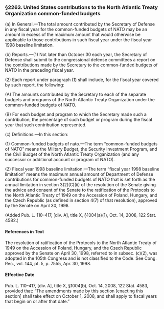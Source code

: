 ### §2263. United States contributions to the North Atlantic Treaty Organization common-funded budgets ###

(a) In General.—The total amount contributed by the Secretary of Defense in any fiscal year for the common-funded budgets of NATO may be an amount in excess of the maximum amount that would otherwise be applicable to those contributions in such fiscal year under the fiscal year 1998 baseline limitation.

(b) Reports.—(1) Not later than October 30 each year, the Secretary of Defense shall submit to the congressional defense committees a report on the contributions made by the Secretary to the common-funded budgets of NATO in the preceding fiscal year.

(2) Each report under paragraph (1) shall include, for the fiscal year covered by such report, the following:

(A) The amounts contributed by the Secretary to each of the separate budgets and programs of the North Atlantic Treaty Organization under the common-funded budgets of NATO.

(B) For each budget and program to which the Secretary made such a contribution, the percentage of such budget or program during the fiscal year that such contribution represented.

(c) Definitions.—In this section:

(1) Common-funded budgets of nato.—The term “common-funded budgets of NATO” means the Military Budget, the Security Investment Program, and the Civil Budget of the North Atlantic Treaty Organization (and any successor or additional account or program of NATO).

(2) Fiscal year 1998 baseline limitation.—The term “fiscal year 1998 baseline limitation” means the maximum annual amount of Department of Defense contributions for common-funded budgets of NATO that is set forth as the annual limitation in section 3(2)(C)(ii) of the resolution of the Senate giving the advice and consent of the Senate to the ratification of the Protocols to the North Atlantic Treaty of 1949 on the Accession of Poland, Hungary, and the Czech Republic (as defined in section 4(7) of that resolution), approved by the Senate on April 30, 1998.

(Added Pub. L. 110–417, [div. A], title X, §1004(a)(1), Oct. 14, 2008, 122 Stat. 4582.)

#### References in Text ####

The resolution of ratification of the Protocols to the North Atlantic Treaty of 1949 on the Accession of Poland, Hungary, and the Czech Republic approved by the Senate on April 30, 1998, referred to in subsec. (c)(2), was adopted in the 105th Congress and is not classified to the Code. See Cong. Rec., vol. 144, pt. 5, p. 7555, Apr. 30, 1998.

#### Effective Date ####

Pub. L. 110–417, [div. A], title X, §1004(b), Oct. 14, 2008, 122 Stat. 4583, provided that: “The amendments made by this section [enacting this section] shall take effect on October 1, 2008, and shall apply to fiscal years that begin on or after that date.”